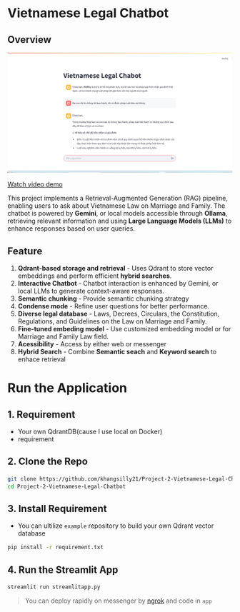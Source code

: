 # Vietnamese Legal Chatbot
## Overview
![demo app](asset/demo.png)

[Watch video demo]([asset\video.mp4](https://www.facebook.com/khang.luu.56884))

This project implements a Retrieval-Augmented Generation (RAG) pipeline, enabling users to ask about Vietnamese Law on Marriage and Family. The chatbot is powered by **Gemini**, or local models accessible through **Ollama**, retrieving relevant information and using **Large Language Models (LLMs)** to enhance responses based on user queries. 

## Feature

1. **Qdrant-based storage and retrieval** - Uses Qdrant to store vector embeddings and perform efficient **hybrid searches**.
2. **Interactive Chatbot** - Chatbot interaction is enhanced by Gemini, or local LLMs to generate context-aware responses.
3. **Semantic chunking** - Provide semantic chunking strategy
4. **Condense mode** - Refine user questions for better performance.
5. **Diverse legal database** - Laws, Decrees, Circulars, the Constitution, Regulations, and Guidelines on the Law on Marriage and Family.
6. **Fine-tuned embeding model** - Use customized embedding model or for Marriage and Family Law field.
7. **Acessibility** - Access by either web or messenger
8. **Hybrid Search** - Combine **Semantic seach** and **Keyword search** to enhace retrieval

# Run the Application
## 1. Requirement
- Your own QdrantDB(cause I use local on Docker)
- requirement
## 2. Clone the Repo
``` bash
git clone https://github.com/khangsilly21/Project-2-Vietnamese-Legal-Chatbot.git
cd Project-2-Vietnamese-Legal-Chatbot
```
## 3. Install Requirement
- You can ultilize `example` repository to build your own Qdrant vector database

``` bash
pip install -r requirement.txt
```
## 4. Run the Streamlit App

``` bash
streamlit run streamlitapp.py
```
> You can deploy rapidly on messenger by [ngrok](https://ngrok.com/) and code in `app`

 
